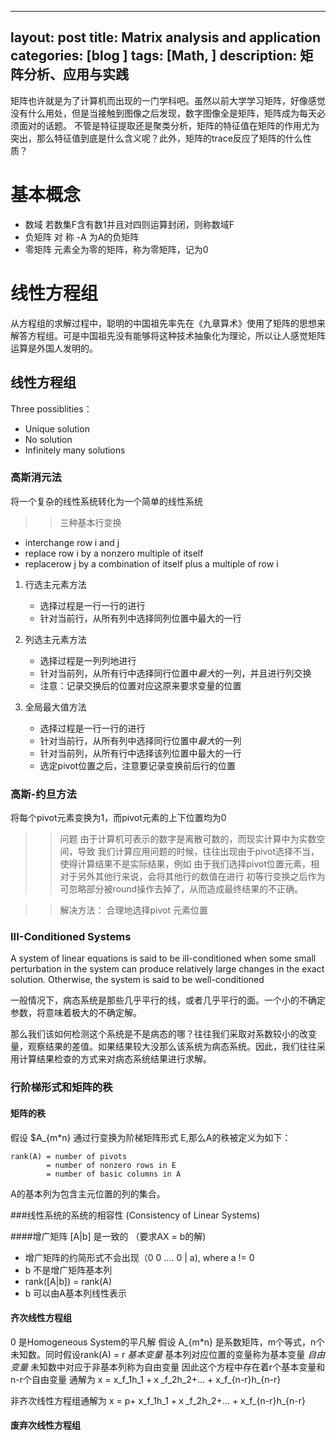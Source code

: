 
---
layout: post
title: Matrix analysis and application
categories: [blog ]
tags: [Math, ]
description: 矩阵分析、应用与实践
---
矩阵也许就是为了计算机而出现的一门学科吧。虽然以前大学学习矩阵，好像感觉没有什么用处，但是当接触到图像之后发现，数字图像全是矩阵，矩阵成为每天必须面对的话题。
不管是特征提取还是聚类分析，矩阵的特征值在矩阵的作用尤为突出，那么特征值到底是什么含义呢？此外，矩阵的trace反应了矩阵的什么性质？

# 基本概念
* 数域
若数集F含有数1并且对四则运算封闭，则称数域F
* 负矩阵
对 称
-A 为A的负矩阵
* 零矩阵
元素全为零的矩阵，称为零矩阵，记为0

# 线性方程组
从方程组的求解过程中，聪明的中国祖先率先在《九章算术》使用了矩阵的思想来解答方程组。可是中国祖先没有能够将这种技术抽象化为理论，所以让人感觉矩阵运算是外国人发明的。

## 线性方程组

Three possiblities：
* Unique solution
* No solution
* Infinitely many solutions

### 高斯消元法
将一个复杂的线性系统转化为一个简单的线性系统

>>三种基本行变换
* interchange row i and j
* replace row i by a nonzero multiple of itself
* replacerow j by a combination of itself plus a multiple of row i

1. 行选主元素方法
    - 选择过程是一行一行的进行
    - 针对当前行，从所有列中选择同列位置中最大的一行

2. 列选主元素方法
    - 选择过程是一列列地进行
    - 针对当前列，从所有行中选择同行位置中*最大*的一列，并且进行列交换
    - 注意：记录交换后的位置对应这原来要求变量的位置

3. 全局最大值方法
    - 选择过程是一行一行的进行
    - 针对当前行，从所有列中选择同行位置中*最大*的一列
    - 针对当前列，从所有行中选择该列位置中最大的一行
    - 选定pivot位置之后，注意要记录变换前后行的位置

### 高斯-约旦方法
将每个pivot元素变换为1，而pivot元素的上下位置均为0

>>问题
由于计算机可表示的数字是离散可数的，而现实计算中为实数空间，导致
我们计算应用问题的时候，往往出现由于pivot选择不当，使得计算结果不是实际结果，例如
[]()
由于我们选择pivot位置元素，相对于另外其他行来说，会将其他行的数值在进行
初等行变换之后作为可忽略部分被round操作去掉了，从而造成最终结果的不正确。

>>解决方法：
合理地选择pivot 元素位置

### III-Conditioned Systems
A system of linear equations is said to be ill-conditioned when some small
perturbation in the system can produce relatively large changes in the exact
solution. Otherwise, the system is said to be well-conditioned

一般情况下，病态系统是那些几乎平行的线，或者几乎平行的面。一个小的不确定参数，将意味着极大的不确定解。

那么我们该如何检测这个系统是不是病态的哪？往往我们采取对系数较小的改变量，观察结果的差值。如果结果较大没那么该系统为病态系统。因此，我们往往采用计算结果检查的方式来对病态系统结果进行求解。

### 行阶梯形式和矩阵的秩

#### 矩阵的秩
假设 $A_{m*n} 通过行变换为阶梯矩阵形式 E,那么A的秩被定义为如下：

    rank(A) = number of pivots  
            = number of nonzero rows in E  
            = number of basic columns in A 

A的基本列为包含主元位置的列的集合。


###线性系统的系统的相容性 (Consistency of Linear Systems)

####增广矩阵 [A|b] 是一致的  （要求AX = b的解)
* 增广矩阵的约简形式不会出现（0 0 .... 0 | a), where a != 0
* b 不是增广矩阵基本列
* rank([A|b]) = rank(A)
* b 可以由A基本列线性表示

#### 齐次线性方程组
0 是Homogeneous System的平凡解
假设 A_{m*n} 是系数矩阵，m个等式，n个未知数。同时假设rank(A) = r
*基本变量* 基本列对应位置的变量称为基本变量
*自由变量* 未知数中对应于非基本列称为自由变量
因此这个方程中存在着r个基本变量和 n-r个自由变量
通解为
x = x_f_1h_1 +ｘ_f_2h_2+... + x_f_{n-r}h_{n-r}


非齐次线性方程组通解为
x = p+ x_f_1h_1 +ｘ_f_2h_2+... + x_f_{n-r}h_{n-r}

#### 废弃次线性方程组

